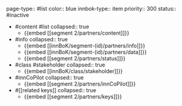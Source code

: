 page-type:: #list
color:: blue
innbok-type:: item
priority:: 300
status:: #inactive

- #content #list
  collapsed:: true
	- {{embed [[segment 2/partners/content]]}}
- #info
  collapsed:: true
	- {{embed [[innBoK/segment-(id)/partners/info]]}}
	- {{embed [[innBoK/segment-(id)/partners/data]]}}
	- {{embed [[segment 2/partners/status]]}}
- #class #stakeholder
  collapsed:: true
	- {{embed [[innBoK/class/stakeholder]]}}
- #innCoPilot
  collapsed:: true
	- {{embed [[segment 2/partners/innCoPilot]]}}
- #[[related keys]]
  collapsed:: true
	- {{embed [[segment 2/partners/keys]]}}


